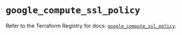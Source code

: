 # `google_compute_ssl_policy`

Refer to the Terraform Registry for docs: [`google_compute_ssl_policy`](https://registry.terraform.io/providers/hashicorp/google-beta/6.14.0/docs/resources/google_compute_ssl_policy).
